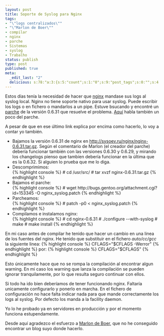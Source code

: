 ```yaml
--- 
layout: post
title: Soporte de Syslog para Nginx
tags: 
- "\"logs centralizados\""
- "\"Marlon de Boer\""
- compilar
- nginx
- parche
- Sistemas
- syslog
- Trabalho
status: publish
type: post
published: true
meta: 
  _edit_last: "2"
  delicious: s:78:"a:3:{s:5:"count";s:1:"0";s:9:"post_tags";s:0:"";s:4:"time";s:10:"1247076398";}";
---
```


Estos días tenía la necesidad de hacer que <a href="http://nginx.net/">nginx</a> mandase sus logs al syslog local.
Nginx no tiene soporte nativo para usar syslog. Puede escribir los logs o en fichero o mandarlos a un pipe.
Estuve bsucando y encontré un <a href="http://bugs.gentoo.org/show_bug.cgi?id=222373">parche</a> de la versión 0.6.31 que resuelve el problema. <a href="http://www.ruby-forum.com/topic/153141">Aquí</a> habla también un poco del parche.

A pesar de que en ese último link explica por encima como hacerlo, lo voy a contar yo también.
<ul>
	<li>Bajamos la versión 0.6.31 de nginx en <a href="http://sysoev.ru/nginx/nginx-0.6.31.tar.gz">http://sysoev.ru/nginx/nginx-0.6.31.tar.gz</a>. Según el comentario de Marlon (el creador del parche) debería funcionar también con las versiones 0.6.30 y 0.6.29, y mirando los changelogs pienso que tambíen debería funcionar en la última que es la 0.6.32. Si alguien lo prueba que me lo diga.</li>
	<li>Descomprimimos:
</li>
{% highlight console %}
# cd /usr/src/
# tar xvzf nginx-0.6.31.tar.gz
{% endhighlight %}
	<li>Bajamos el parche:
</li>
{% highlight console %}
# wget http://bugs.gentoo.org/attachment.cgi?id=153345 -O nginx_syslog.patch
{% endhighlight %}
	<li>Parcheamos:
</li>
{% highlight console %}
# patch -p0 &lt; nginx_syslog.patch
{% endhighlight %}
	<li>Compilamos e instalamos nginx:
</li>
{% highlight console %}
# cd nginx-0.6.31
# ./configure --with-syslog
# make
# make install
{% endhighlight %}
</ul>

En mi caso antes de compilar he tenido que hacer un cambio en una linea de los fuentes del nginx. He tenido que substituir en el fichero <em>auto/cc/gcc</em> la siguiente linea:
{% highlight console %}
CFLAGS="$CFLAGS -Werror"
{% endhighlight %}
por:
{% highlight console %}
CFLAGS="$CFLAGS"
{% endhighlight %}

Esto únicamente hace que no se rompa la compilación al encontrar algun warning. En mi caso los warning que lanza la compilación se pueden ignorar tranquilamente, por lo que resulta seguro continuar con ellos.

Si todo ha ido bien deberíamos de tener funcionando nginx. Faltaría unicamente configurarlo y ponerlo en marcha. En el fichero de configuración no hace falta indicar nada para que mande correctamente los logs al syslog. Por defecto los manda a la facility daemon.

Yo lo he probado ya en servidores en producción y por el momento funciona estupendamente.

Desde aquí agradezco el esfuerzo a <a href="http://mjdeboer.hyves.nl/">Marlon de Boer</a>, que no he conseguido encontrar un blog suyo donde hacerlo.
